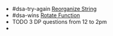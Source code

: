 - #dsa-try-again [Reorganize String](https://leetcode.com/problems/reorganize-string/)
- #dsa-wins [Rotate Function](https://leetcode.com/problems/rotate-function/)
- TODO 3 DP questions from 12 to 2pm
-